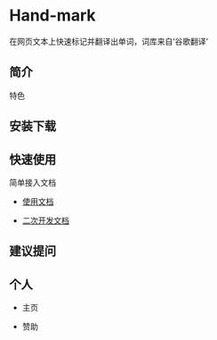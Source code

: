 # Hand-mark
在网页文本上快速标记并翻译出单词，词库来自‘谷歌翻译’

## 简介

特色

## 安装下载


## 快速使用

简单接入文档

- [使用文档](./doc/use/README.md)

- [二次开发文档](./doc/dev/dev1.md)

## 建议提问

## 个人

- 主页

- 赞助


